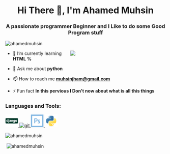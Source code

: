 <h1 align="center">Hi There 👋, I'm Ahamed Muhsin</h1>
<h3 align="center">A passionate programmer Beginner and I Like to do some Good Program stuff</h3>

<p align="left"> <img src="https://komarev.com/ghpvc/?username=AhamedMuhsin&label=Profile%20views&color=0e75b6&style=flat" alt="ahamedmuhsin" /> </p>

<img align="right" width="300" src="https://media1.giphy.com/media/M9gbBd9nbDrOTu1Mqx/giphy.gif?cid=790b76118e6aa9ba000029f37be20ef451c5d0f855934c0b&rid=giphy.gif&ct=s">

- 🌱 I’m currently learning **HTML %**

- 💬 Ask me about **python**

- 📫 How to reach me **muhsinjham@gmail.com**

- ⚡ Fun fact **In this pervious I Don't now about what is all this things**


<h3 align="left">Languages and Tools:</h3>
<p align="left"> <a href="https://www.djangoproject.com/" target="_blank"> <img src="https://raw.githubusercontent.com/devicons/devicon/master/icons/django/django-original.svg" alt="django" width="40" height="40"/> </a> <a href="https://git-scm.com/" target="_blank"> <img src="https://www.vectorlogo.zone/logos/git-scm/git-scm-icon.svg" alt="git" width="40" height="40"/> </a> <a href="https://www.photoshop.com/en" target="_blank"> <img src="https://raw.githubusercontent.com/devicons/devicon/master/icons/photoshop/photoshop-line.svg" alt="photoshop" width="40" height="40"/> </a> <a href="https://www.python.org" target="_blank"> <img src="https://raw.githubusercontent.com/devicons/devicon/master/icons/python/python-original.svg" alt="python" width="40" height="40"/> </a> </p>

<p><img align="center" src="https://github-readme-stats.vercel.app/api/top-langs?username=AhamedMuhsin&show_icons=true&locale=en&layout=compact" alt="ahamedmuhsin" /></p>
<p>&nbsp;<img align="center" src="https://github-readme-stats.vercel.app/api?username=AhamedMuhsin&show_icons=true&locale=en" alt="ahamedmuhsin" /></p>


